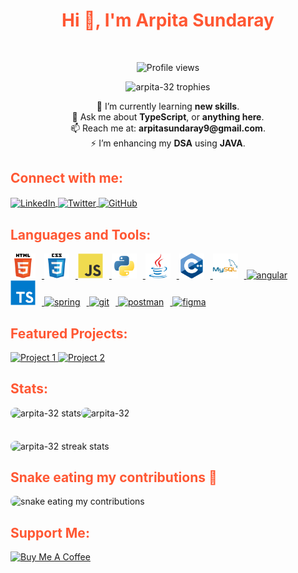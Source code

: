 <h1 align="center" style="color: #FF5733;">Hi 👋, I'm Arpita Sundaray</h1>
<br>

<p align="center"> 
  <img src="https://komarev.com/ghpvc/?username=arpita-32&label=Profile%20views&color=FF5733&style=flat" alt="Profile views" />
</p>

<p align="center">
  <img src="https://github-trophies.vercel.app/?username=arpita-32&theme=juicyfresh&title=MultiLanguage,Commit,Repositories,Followers,Issues,Stars,PullRequest,Reviews,Organizations&column=9" alt="arpita-32 trophies" />
</p>

<div align="center">
  <ul style="list-style:none; padding: 0;">
    <li>🌱 I’m currently learning <b>new skills</b>.</li>
    <li>💬 Ask me about <b>TypeScript</b>, or <b>anything here</b>.</li>
    <li>📫 Reach me at: <b>arpitasundaray9@gmail.com</b>.</li>
    <li>⚡ I’m enhancing my <b>DSA</b> using <b>JAVA</b>.</li>
  </ul>
</div>

<h2 align="left" style="color: #FF5733;">Connect with me:</h2>
<p align="left">
  <a href="https://www.linkedin.com/in/[your-linkedin]" target="_blank">
    <img align="center" src="https://raw.githubusercontent.com/rahuldkjain/github-profile-readme-generator/master/src/images/icons/Social/linked-in-alt.svg" alt="LinkedIn" height="30" width="40" style="filter: hue-rotate(45deg); transition: 0.3s;" onmouseover="this.style.filter='hue-rotate(90deg)'" onmouseout="this.style.filter='hue-rotate(45deg)'" />
  </a>
  <a href="https://twitter.com/[your-twitter]" target="_blank">
    <img align="center" src="https://raw.githubusercontent.com/rahuldkjain/github-profile-readme-generator/master/src/images/icons/Social/twitter.svg" alt="Twitter" height="30" width="40" style="filter: hue-rotate(45deg); transition: 0.3s;" onmouseover="this.style.filter='hue-rotate(90deg)'" onmouseout="this.style.filter='hue-rotate(45deg)'" />
  </a>
  <a href="https://github.com/arpita-32" target="_blank">
    <img align="center" src="https://raw.githubusercontent.com/rahuldkjain/github-profile-readme-generator/master/src/images/icons/Social/github.svg" alt="GitHub" height="30" width="40" style="transition: 0.3s;" onmouseover="this.style.filter='brightness(150%)'" onmouseout="this.style.filter='brightness(100%)'" />
  </a>
</p>

<h2 align="left" style="color: #FF5733;">Languages and Tools:</h2>
<p align="left">
  <a href="https://www.w3.org/html/" target="_blank">
    <img src="https://raw.githubusercontent.com/devicons/devicon/master/icons/html5/html5-original-wordmark.svg" alt="html5" width="40" height="40" style="margin-right: 10px;" />
  </a>
  <a href="https://www.w3schools.com/css/" target="_blank">
    <img src="https://raw.githubusercontent.com/devicons/devicon/master/icons/css3/css3-original-wordmark.svg" alt="css3" width="40" height="40" style="margin-right: 10px;" />
  </a>
  <a href="https://developer.mozilla.org/en-US/docs/Web/JavaScript" target="_blank">
    <img src="https://raw.githubusercontent.com/devicons/devicon/master/icons/javascript/javascript-original.svg" alt="javascript" width="40" height="40" style="margin-right: 10px;" />
  </a>
  <a href="https://www.python.org" target="_blank">
    <img src="https://raw.githubusercontent.com/devicons/devicon/master/icons/python/python-original.svg" alt="python" width="40" height="40" style="margin-right: 10px;" />
  </a>
  <a href="https://www.java.com" target="_blank">
    <img src="https://raw.githubusercontent.com/devicons/devicon/master/icons/java/java-original.svg" alt="java" width="40" height="40" style="margin-right: 10px;" />
  </a>
  <a href="https://www.w3schools.com/cpp/" target="_blank">
    <img src="https://raw.githubusercontent.com/devicons/devicon/master/icons/cplusplus/cplusplus-original.svg" alt="cplusplus" width="40" height="40" style="margin-right: 10px;" />
  </a>
  <a href="https://www.mysql.com/" target="_blank">
    <img src="https://raw.githubusercontent.com/devicons/devicon/master/icons/mysql/mysql-original-wordmark.svg" alt="mysql" width="40" height="40" style="margin-right: 10px;" />
  </a>
  <a href="https://angular.io/" target="_blank">
    <img src="https://cdn.worldvectorlogo.com/logos/angular-icon.svg" alt="angular" width="40" height="40" style="margin-right: 10px;" />
  </a>
  <a href="https://www.typescriptlang.org/" target="_blank">
    <img src="https://raw.githubusercontent.com/devicons/devicon/master/icons/typescript/typescript-original.svg" alt="typescript" width="40" height="40" style="margin-right: 10px;" />
  </a>
  <a href="https://spring.io/" target="_blank">
    <img src="https://www.vectorlogo.zone/logos/springio/springio-icon.svg" alt="spring" width="40" height="40" style="margin-right: 10px;" />
  </a>
  <a href="https://git-scm.com/" target="_blank">
    <img src="https://www.vectorlogo.zone/logos/git-scm/git-scm-icon.svg" alt="git" width="40" height="40" style="margin-right: 10px;" />
  </a>
  <a href="https://postman.com" target="_blank">
    <img src="https://www.vectorlogo.zone/logos/getpostman/getpostman-icon.svg" alt="postman" width="40" height="40" style="margin-right: 10px;" />
  </a>
  <a href="https://www.figma.com/" target="_blank">
    <img src="https://www.vectorlogo.zone/logos/figma/figma-icon.svg" alt="figma" width="40" height="40" style="margin-right: 10px;" />
  </a>
</p>

<h2 align="left" style="color: #FF5733;">Featured Projects:</h2>
<p align="left">
  <a href="https://github.com/arpita-32/project-1">
    <img src="https://github-readme-stats.vercel.app/api/pin/?username=arpita-32&repo=project-1&theme=radical" alt="Project 1" />
  </a>
  <a href="https://github.com/arpita-32/project-2">
    <img src="https://github-readme-stats.vercel.app/api/pin/?username=arpita-32&repo=project-2&theme=radical" alt="Project 2" />
  </a>
</p>

<h2 align="left" style="color: #FF5733;">Stats:</h2>
<p>
  <img align="left" src="https://github-readme-stats.vercel.app/api/top-langs?username=arpita-32&show_icons=true&locale=en&layout=compact&theme=radical" alt="arpita-32 stats" style="border-radius: 8px; margin-bottom: 20px;" />
</p>
<p>
  <img align="center" src="https://github-readme-stats.vercel.app/api?username=arpita-32&show_icons=true&locale=en&theme=radical" alt="arpita-32" style="border-radius: 8px; margin-bottom: 20px;" />
</p>
<p>
  <img align="center" src="https://github-readme-streak-stats.herokuapp.com/?user=arpita-32&theme=radical" alt="arpita-32 streak stats" style="border-radius: 8px;" />
</p>

<h2 align="left" style="color: #FF5733;">Snake eating my contributions 🐍</h2>
<div align="left">
  <img alt="snake eating my contributions" src="https://raw.githubusercontent.com/arpita-32/arpita-32/output/github-contribution-grid-snake.svg" style="border-radius: 8px;"/>
</div>

<h2 align="left" style="color: #FF5733;">Support Me:</h2>
<p align="left">
  <a href="https://www.buymeacoffee.com/[your-username]" target="_blank">
    <img src="https://cdn.buymeacoffee.com/buttons/v2/default-yellow.png" alt="Buy Me A Coffee" height="40" width="150" />
  </a>
</p>
